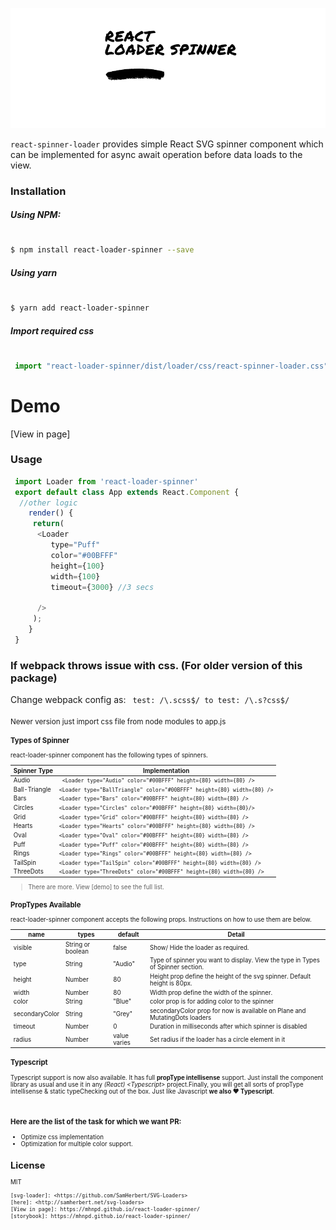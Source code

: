 <p align="center">
  <img src="./react-loader-spinner.png" alt="title"/>
</p>


 ```react-spinner-loader``` provides simple React SVG spinner component which can be implemented for async await operation before data loads to the view.

### Installation

##### Using NPM:
#
```sh
$ npm install react-loader-spinner --save
```
##### Using yarn
#
```sh
$ yarn add react-loader-spinner
```

##### Import required css
#
```js
 import "react-loader-spinner/dist/loader/css/react-spinner-loader.css"
```

#  Demo
[View in page]


### Usage
```js
 import Loader from 'react-loader-spinner'
 export default class App extends React.Component {
  //other logic
    render() {
	 return(
	  <Loader
	     type="Puff"
	     color="#00BFFF"
	     height={100}
	     width={100}
	     timeout={3000} //3 secs

	  />
	 );
    }
 }
```

### If webpack throws issue with css. (For older version of this package)

Change webpack config as:
```  test: /\.scss$/ to test: /\.s?css$/ ```
<br/><br/>
<small>Newer version just import css file from node modules to app.js<small>


### Types of Spinner
react-loader-spinner component has the following types of spinners.

| Spinner Type | Implementation |
| ------ | ------ |
| Audio|``` <Loader type="Audio" color="#00BFFF" height={80} width={80} />``` |
| Ball-Triangle | ``` <Loader type="BallTriangle" color="#00BFFF" height={80} width={80} /> ```|
| Bars | ```<Loader type="Bars" color="#00BFFF" height={80} width={80} />``` |
| Circles | ```<Loader type="Circles" color="#00BFFF" height={80} width={80}/>``` |
| Grid|```<Loader type="Grid" color="#00BFFF" height={80} width={80} />``` |
|Hearts|```<Loader type="Hearts" color="#00BFFF" height={80} width={80} />```|
|Oval|```<Loader type="Oval" color="#00BFFF" height={80} width={80} />```|
|Puff|```<Loader type="Puff" color="#00BFFF" height={80} width={80} />```|
|Rings|```<Loader type="Rings" color="#00BFFF" height={80} width={80} />```|
|TailSpin|```<Loader type="TailSpin" color="#00BFFF" height={80} width={80} />```|
|ThreeDots|```<Loader type="ThreeDots" color="#00BFFF" height={80} width={80} />```|

> There are more. View [demo] to see the full list.

### PropTypes Available
react-loader-spinner component accepts the following props. Instructions on how to use them are below.


| name | types | default | Detail |
| ------ | ------ |------|------|
| visible | String or boolean  | false | Show/ Hide the loader as required. |
| type | String  | "Audio" | Type of spinner you want to display. View the type in Types of Spinner section. |
| height | Number  | 80 |  Height prop define the height of the svg spinner. Default height is 80px.|
| width | Number  | 80 |  Width prop define the width of the spinner.  |
| color | String  | "Blue" |  color prop is for adding color to the spinner |
| secondaryColor | String  | "Grey" |  secondaryColor prop  for now is available on Plane and MutatingDots loaders  |
| timeout | Number  | 0 |  Duration in milliseconds after which spinner is disabled |
| radius | Number  | value varies | Set radius if the loader has a circle element in it |

### Typescript
Typescript support is now also available. It has full **propType intellisense** support. Just install the component library as usual and use it in any *(React) \<Typescript\>* project.Finally, you will get all sorts of propType intellisense & static typeChecking out of the box. Just like Javascript **we also ❤ Typescript**.

<p align="center">
  <img src="https://user-images.githubusercontent.com/61944859/89057235-1da6cf00-d37f-11ea-827e-17edbca46016.jpg" alt=""/>
</p>

### Here are the list of the task for which we want PR:
* Optimize css implementation
* Optimization for multiple color support.


License
----

MIT

	[svg-loader]: <https://github.com/SamHerbert/SVG-Loaders>
	[here]: <http://samherbert.net/svg-loaders>
	[View in page]: https://mhnpd.github.io/react-loader-spinner/
	[storybook]: https://mhnpd.github.io/react-loader-spinner/

